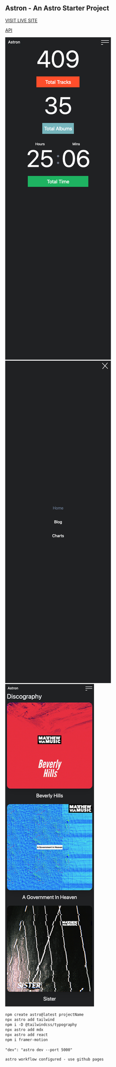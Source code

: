 ## Astron - An Astro Starter Project

[VISIT LIVE SITE](https://mattheweq.com/astron/)

[API](https://mvmapi.olk1.com/tracks)

![PREVIEW](preview.png)
![PREVIEW](preview2.png)
![PREVIEW](preview3.png)




```
npm create astro@latest projectName
npx astro add tailwind
npm i -D @tailwindcss/typography
npx astro add mdx
npx astro add react
npm i framer-motion

"dev": "astro dev --port 5000"
```

```
astro workflow configured - use github pages
```
